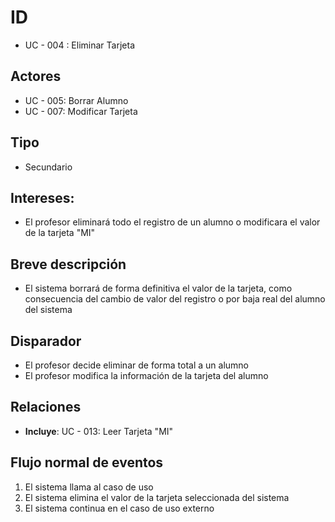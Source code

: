 # ID
- UC - 004 : Eliminar Tarjeta
   
## Actores
- UC - 005: Borrar Alumno
- UC - 007: Modificar Tarjeta
    
## Tipo 
- Secundario
   
## Intereses:
- El profesor eliminará todo el registro de un alumno o modificara el valor de la tarjeta "MI" 
  
## Breve descripción
- El sistema borrará de forma definitiva el valor de la tarjeta, como consecuencia del cambio de valor del registro o por baja real del alumno del sistema

## Disparador
- El profesor decide eliminar de forma total a un alumno
- El profesor modifica la información de la tarjeta del alumno

## Relaciones
- **Incluye**: UC - 013: Leer Tarjeta "MI"

## Flujo normal de eventos
1. El sistema llama al caso de uso
2. El sistema elimina el valor de la tarjeta seleccionada del sistema
3. El sistema continua en el caso de uso externo

